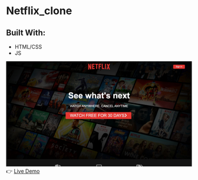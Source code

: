 # Netflix_clone

## Built With: 
- HTML/CSS
- JS

![](https://raw.githubusercontent.com/YuliyaNY/Netflix_clone/master/img/netf-readme.jpg)
:point_right: [Live Demo](https://yuliyany.github.io/Netflix_clone/)
